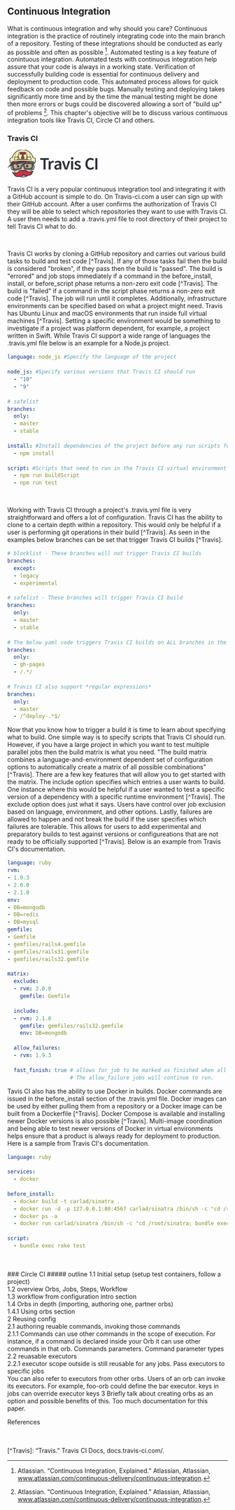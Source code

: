 ## Continuous Integration

What is continuous integration and why should you care? Continuous integration is the practice of routinely integrating code into the main branch of a repository. Testing of these integrations should be conducted as early as possible and often as possible [^Atlassian]. Automated testing is a key feature of conintuous integration. Automated tests with continuous integration help assure that your code is always in a working state. Verification of successfully building code is essential for continuous delivery and deployment to production code. This automated process allows for quick feedback on code and possible bugs. Manually testing and deploying takes significantly more time and by the time the manual testing might be done then more errors or bugs could be discovered allowing a sort of "build up" of problems [^Atlassian]. This chapter's objective will be to discuss various continuous integration tools like Travis CI, Circle CI and others. 

### Travis CI
<img style="margin: 0;" src="images/travisCI/travisCI.png">

Travis CI is a very popular continuous integration tool and integrating it with a GitHub account is simple to do. On Travis-ci.com a user can sign up with their GitHub account. After a user confirms the authorization of Travis CI they will be able to select which repositories they want to use with Travis CI. A user then needs to add a .travis.yml file to root directory of their project to tell Travis CI what to do. 

<br/>

Travis CI works by cloning a GitHub repository and carries out various build tasks to build and test code [^Travis]. If any of those tasks fail then the build is considered "broken", if they pass then the build is "passed". The build is "errored" and job stops immediately if a command in the before_install, install, or before_script phase returns a non-zero exit code [^Travis]. The build is "failed" if a command in the script phase returns a non-zero exit code [^Travis]. The job will run until it completes. Additionally, infrastructure environments can be specified based on what a project might need. Travis has Ubuntu Linux and macOS environments that run inside full virtual machines [^Travis]. Setting a specific environment would be something to investigate if a project was platform dependent, for example, a project written in Swift. While Travis CI support a wide range of languages the .travis.yml file below is an example for a Node.js project.
```yaml
language: node_js #Specify the language of the project

node_js: #Specify various versions that Travis CI should run
  - "10"
  - "9"
  
# safelist
branches:
  only:
  - master
  - stable
  
install: #Install dependencies of the project before any run scripts for the virtual environment
  - npm install
  
script: #Scripts that need to run in the Travis CI virtual environment
  - npm run buildScript
  - npm run test
```

<br/>

Working with Travis CI through a project's .travis.yml file is very straightforward and offers a lot of configuration. Travis CI has the ability to clone to a certain depth within a repository. This would only be helpful if a user is performing git operations in their build [^Travis]. As seen in the examples below branches can be set that trigger Travis CI builds [^Travis].
```yaml
# blocklist - These branches will not trigger Travis CI builds
branches:
  except:
  - legacy
  - experimental

# safelist - These branches will trigger Travis CI build
branches:
  only:
  - master
  - stable

# The below yaml code triggers Travis CI builds on ALL branches in the repository
branches:
  only:
  - gh-pages
  - /.*/
  
# Travis CI also support *regular expressions*
branches:
  only:
  - master
  - /^deploy-.*$/
```
Now that you know how to trigger a build it is time to learn about specifying what to build. One simple way is to specify scripts that Travis CI should run. However, if you have a large project in which you want to test multiple parallel jobs then the build matrix is what you need. "The build matrix combines a language-and-environment dependent set of configuration options to automatically create a matrix of all possible combinations" [^Travis]. There are a few key features that will allow you to get started with the matrix. The include option specifies which entries a user wants to build. One instance where this would be helpful if a user wanted to test a specific version of a dependency with a specific runtime environment [^Travis]. The exclude option does just what it says. Users have control over job exclusion based on language, environment, and other options. Lastly, failures are allowed to happen and not break the build if the user specifies which failures are tolerable. This allows for users to add experimental and preparatory builds to test against versions or configureations that are not ready to be officially supported [^Travis]. Below is an example from Travis CI's documentation.
```yaml
language: ruby
rvm:
- 1.9.3
- 2.0.0
- 2.1.0
env:
- DB=mongodb
- DB=redis
- DB=mysql
gemfile:
- Gemfile
- gemfiles/rails4.gemfile
- gemfiles/rails31.gemfile
- gemfiles/rails32.gemfile

matrix:
  exclude:
  - rvm: 2.0.0
    gemfile: Gemfile
    
  include:
  - rvm: 2.1.0
    gemfile: gemfiles/rails32.gemfile
    env: DB=mongodb
    
  allow_failures:
  - rvm: 1.9.3
  
  fast_finish: true # allows for job to be marked as finished when all required jobs finish. 
                    # The allow_failure jobs will continue to run.
```
Tavis CI also has the ability to use Docker in builds. Docker commands are issued in the before_install section of the .travis.yml file. Docker images can be used by either pulling them from a repository or a Docker image can be built from a Dockerfile [^Travis]. Docker Compose is available and installing newer Docker versions is also possible [^Travis]. Multi-image coordination and being able to test newer versions of Docker in virtual environments helps ensure that a product is always ready for deployment to production. Here is a sample from Travis CI's documentation.
```yaml
language: ruby

services:
  - docker

before_install:
  - docker build -t carlad/sinatra .
  - docker run -d -p 127.0.0.1:80:4567 carlad/sinatra /bin/sh -c "cd /root/sinatra; bundle exec foreman start;"
  - docker ps -a
  - docker run carlad/sinatra /bin/sh -c "cd /root/sinatra; bundle exec rake test"

script:
  - bundle exec rake test
```

 <br/>
 <br/>
 ### Circle CI
 ##### outline
 1.1 Initial setup (setup test containers, follow a project)<br/>
 1.2 overview Orbs, Jobs, Steps, Workflow<br/>
 1.3 workflow from configuration intro section<br/>
 1.4 Orbs in depth (importing, authoring one, partner orbs)<br/>
 1.4.1 Using orbs section<br/>
 2 Reusing config<br/>
 2.1 authoring reuable commands, invoking those commands<br/>
 2.1.1 Commands can use other commands in the scope of execution. For instance, if a command is declared inside your Orb it can use other commands in that orb. Commands parameters. Command parameter types<br/>
 2.2 reuasable executors <br/>
 2.2.1 executor scope outside is still reusable for any jobs. Pass executors to specific jobs<br/>
 You can also refer to executors from other orbs. Users of an orb can invoke its executors. For example, foo-orb could define the bar executor. keys in jobs can override executor keys
 3 Briefly talk about creating orbs as an option and possible benefits of this. Too much documentation for this paper.
 

References

<br/>

[^Atlassian]: Atlassian. “Continuous Integration, Explained.” Atlassian, Atlassian, www.atlassian.com/continuous-delivery/continuous-integration.
<br/>
[^Travis]: “Travis.” Travis CI Docs, docs.travis-ci.com/.
